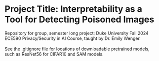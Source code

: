 # Project Title: Interpretability as a Tool for Detecting Poisoned Images
Repository for group, semester long project; Duke University Fall 2024 ECE590 Privacy/Security in AI Course, taught by Dr. Emily Wenger.
<br>
<br>
See the .gitignore file for locations of downloadable pretrained models, such as ResNet56 for CIFAR10 and SAM models.
